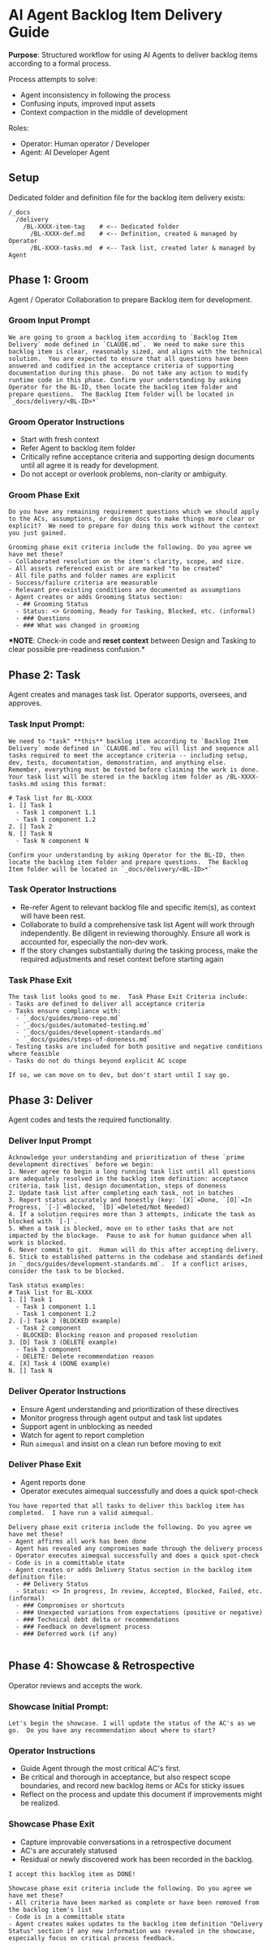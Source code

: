 # AI Agent Backlog Item Delivery Guide

**Purpose**:
Structured workflow for using AI Agents to deliver backlog items according to a formal process.

Process attempts to solve:

- Agent inconsistency in following the process
- Confusing inputs, improved input assets
- Context compaction in the middle of development

Roles:

- Operator: Human operator / Developer
- Agent: AI Developer Agent

## Setup

Dedicated folder and definition file for the backlog item delivery exists:

```
/_docs
  /delivery
    /BL-XXXX-item-tag    # <-- Dedicated folder
      /BL-XXXX-def.md    # <-- Definition, created & managed by Operator
      /BL-XXXX-tasks.md  # <-- Task list, created later & managed by Agent
```

## Phase 1: Groom

Agent / Operator Collaboration to prepare Backlog item for development.

### Groom Input Prompt

```
We are going to groom a backlog item according to `Backlog Item Delivery` mode defined in `CLAUDE.md`.  We need to make sure this backlog item is clear, reasonably sized, and aligns with the technical solution.  You are expected to ensure that all questions have been answered and codified in the acceptance criteria of supporting documentation during this phase.  Do not take any action to modify runtime code in this phase. Confirm your understanding by asking Operator for the BL-ID, then locate the backlog item folder and prepare questions.  The Backlog Item folder will be located in `_docs/delivery/<BL-ID>*`
```

### Groom Operator Instructions

- Start with fresh context
- Refer Agent to backlog item folder
- Critically refine acceptance criteria and supporting design documents until all agree it is ready for development.
- Do not accept or overlook problems, non-clarity or ambiguity.

### Groom Phase Exit

```
Do you have any remaining requirement questions which we should apply to the ACs, assumptions, or design docs to make things more clear or explicit?  We need to prepare for doing this work without the context you just gained.

Grooming phase exit criteria include the following. Do you agree we have met these?
- Collaborated resolution on the item's clarity, scope, and size.
- All assets referenced exist or are marked "to be created"
- All file paths and folder names are explicit
- Success/failure criteria are measurable
- Relevant pre-existing conditions are documented as assumptions
- Agent creates or adds Grooming Status section:
  - ## Grooming Status
  - Status: <> Grooming, Ready for Tasking, Blocked, etc. (informal)
  - ### Questions
  - ### What was changed in grooming

```

**\*NOTE**: Check-in code and **reset context** between Design and Tasking to clear possible pre-readiness confusion.\*

## Phase 2: Task

Agent creates and manages task list. Operator supports, oversees, and approves.

### Task Input Prompt:

```
We need to "task" **this** backlog item according to `Backlog Item Delivery` mode defined in `CLAUDE.md`. You will list and sequence all tasks required to meet the acceptance criteria -- including setup, dev, tests, documentation, demonstration, and anything else.  Remember, everything must be tested before claiming the work is done. Your task list will be stored in the backlog item folder as /BL-XXXX-tasks.md using this format:

# Task list for BL-XXXX
1. [] Task 1
  - Task 1 component 1.1
  - Task 1 component 1.2
2. [] Task 2
N. [] Task N
  - Task N component N

Confirm your understanding by asking Operator for the BL-ID, then locate the backlog item folder and prepare questions.  The Backlog Item folder will be located in `_docs/delivery/<BL-ID>*`
```

### Task Operator Instructions

- Re-refer Agent to relevant backlog file and specific item(s), as context will have been rest.
- Collaborate to build a comprehensive task list Agent will work through independently. Be diligent in reviewing thoroughly. Ensure all work is accounted for, especially the non-dev work.
- If the story changes substantially during the tasking process, make the required adjustments and reset context before starting again

### Task Phase Exit
```
The task list looks good to me.  Task Phase Exit Criteria include:
- Tasks are defined to deliver all acceptance criteria
- Tasks ensure compliance with:
  - `_docs/guides/mono-repo.md`
  - `_docs/guides/automated-testing.md`
  - `_docs/guides/development-standards.md`
  - `_docs/guides/steps-of-doneness.md`
- Testing tasks are included for both positive and negative conditions where feasible
- Tasks do not do things beyond explicit AC scope

If so, we can move on to dev, but don't start until I say go.
```

## Phase 3: Deliver

Agent codes and tests the required functionality.

### Deliver Input Prompt

```
Acknowledge your understanding and prioritization of these `prime development directives` before we begin:
1. Never agree to begin a long running task list until all questions are adequately resolved in the backlog item definition: acceptance criteria, task list, design documentation, steps of doneness
2. Update task list after completing each task, not in batches
3. Report status accurately and honestly (key: `[X]`=Done, `[O]`=In Progress, `[-]`=Blocked, `[D]`=Deleted/Not Needed)
4. If a solution requires more than 3 attempts, indicate the task as blocked with `[-]`.
5. When a task is blocked, move on to other tasks that are not impacted by the blockage.  Pause to ask for human guidance when all work is blocked.
6. Never commit to git.  Human will do this after accepting delivery.
6. Stick to established patterns in the codebase and standards defined in `_docs/guides/development-standards.md`.  If a conflict arises, consider the task to be blocked.

Task status examples:
# Task list for BL-XXXX
1. [] Task 1
  - Task 1 component 1.1
  - Task 1 component 1.2
2. [-] Task 2 (BLOCKED example)
  - Task 2 component
  - BLOCKED: Blocking reason and proposed resolution
3. [D] Task 3 (DELETE example)
  - Task 3 component
  - DELETE: Delete recommendation reason
4. [X] Task 4 (DONE example)
N. [] Task N

```

### Deliver Operator Instructions

- Ensure Agent understanding and prioritization of these directives
- Monitor progress through agent output and task list updates
- Support agent in unblocking as needed
- Watch for agent to report completion
- Run `aimequal` and insist on a clean run before moving to exit

### Deliver Phase Exit

- Agent reports done
- Operator executes aimequal successfully and does a quick spot-check

```
You have reported that all tasks to deliver this backlog item has completed.  I have run a valid aimequal.

Delivery phase exit criteria include the following. Do you agree we have met these?
- Agent affirms all work has been done
- Agent has revealed any compromises made through the delivery process
- Operator executes aimequal successfully and does a quick spot-check
- Code is in a committable state
- Agent creates or adds Delivery Status section in the backlog item definition file:
  - ## Delivery Status 
  - Status: <> In progress, In review, Accepted, Blocked, Failed, etc. (informal)
  - ### Compromises or shortcuts
  - ### Unexpected variations from expectations (positive or negative)
  - ### Technical debt delta or recommendations
  - ### Feedback on development process
  - ### Deferred work (if any)


```

## Phase 4: Showcase & Retrospective

Operator reviews and accepts the work.

### Showcase Initial Prompt:

```
Let's begin the showcase. I will update the status of the AC's as we go.  Do you have any recommendation about where to start?
```

### Operator Instructions

- Guide Agent through the most critical AC's first.
- Be critical and thorough in acceptance, but also respect scope boundaries, and record new backlog items or ACs for sticky issues
- Reflect on the process and update this document if improvements might be realized.

### Showcase Phase Exit

- Capture improvable conversations in a retrospective document
- AC's are accurately statused
- Residual or newly discovered work has been recorded in the backlog.

```
I accept this backlog item as DONE!

Showcase phase exit criteria include the following. Do you agree we have met these?
- All criteria have been marked as complete or have been removed from the backlog item's list
- Code is in a committable state
- Agent creates makes updates to the backlog item definition "Delivery Status" section if any new information was revealed in the showcase, especially focus on critical process feedback.

```
